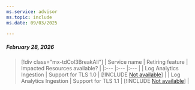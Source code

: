 ```yaml
---
ms.service: advisor
ms.topic: include
ms.date: 09/03/2025

---
```


##### February 28, 2026

> [!div class="mx-tdCol3BreakAll"]
> | Service name | Retiring feature | Impacted Resources available? |
> |:--- |:--- |:--- |
> | Log Analytics Ingestion | Support for TLS 1.0 | [!INCLUDE [Not available](../../includes/inline-reusable-text/not-available-option.md)] |
> | Log Analytics Ingestion | Support for TLS 1.1 | [!INCLUDE [Not available](../../includes/inline-reusable-text/not-available-option.md)] |
